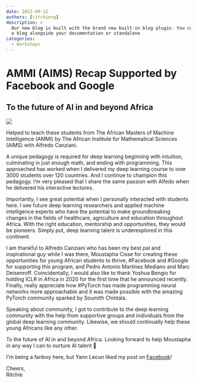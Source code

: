 ```yaml
---
date: 2022-09-12
authors: [ritchieng]
description: >
  Our new blog is built with the brand new built-in blog plugin. You can build
  a blog alongside your documentation or standalone
categories:
  - Workshops
---
```


# AMMI (AIMS) Recap Supported by Facebook and Google

## To the future of AI in and beyond Africa

![](https://res.cloudinary.com/ritchieng/image/upload/v1542700156/ritchieng.com/ammi_facebook_google_2018/ammi_students_2018.jpg)

Helped to teach these students from The African Masters of Machine Intelligence (AMMI) by The African Institute for Mathematical Sciences (AIMS) with Alfredo Canziani.

A unique pedagogy is required for deep learning beginning with intuition, culminating in just enough math, and ending with programming. This approached has worked when I delivered my deep learning course to over 3000 students over 120 countries. And I continue to champion this pedagogy. I’m very pleased that I share the same passion with Alfedo when he delivered his interactive lectures.

Importantly, I see great potential when I personally interacted with students here. I see future deep learning researchers and applied machine intelligence experts who have the potential to make groundbreaking changes in the fields of healthcare, agriculture and education throughout Africa. With the right education, mentorship and opportunities, they would be pioneers. Simply put, deep learning talent is underexplored in this continent.

I am thankful to Alfredo Canziani who has been my best pal and inspirational guy while I was there, Moustapha Cisse for creating these opportunities for young African students to thrive, #Facebook and #Google for supporting this program, and Pedro Antonio Martínez Mediano and Marc Deisenroff. Coincidentally, I would also like to thank Yoshua Bengio for holding ICLR in Africa in 2020 for the first time that he announced recently. Finally, really appreciate how #PyTorch has made programming neural networks more approachable and it was made possible with the amazing PyTorch community sparked by Soumith Chintala.

Speaking about community, I got to contribute to the deep learning community with the help from supportive groups and individuals from the global deep learning community. Likewise, we should continually help these young Africans like any other.

To the future of AI in and beyond Africa. Looking forward to help Moustapha in any way I can to nurture AI talent 🙂

I'm being a fanboy here, but Yann Lecun liked my post on [Facebook](https://www.facebook.com/ritchiengz/posts/2267714723302661)! 

Cheers,
<br />Ritchie
